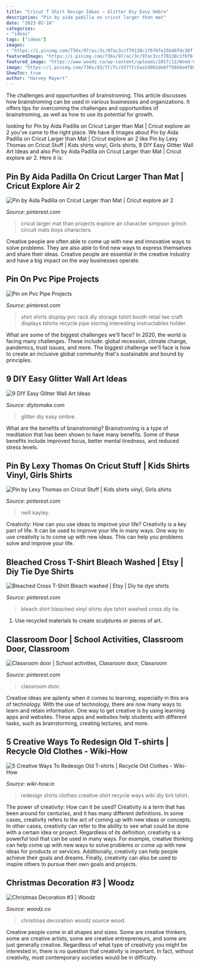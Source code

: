 ```yaml
---
title: "Cricut T Shirt Design Ideas ~ Glitter Diy Easy Ombre"
description: "Pin by aida padilla on cricut larger than mat"
date: "2023-02-18"
categories:
- "ideas"
tags: ["ideas"]
images:
- "https://i.pinimg.com/736x/97/ac/3c/97ac3ccf70138c1f6f6fe15b46fdc38f.jpg"
featuredImage: "https://i.pinimg.com/736x/97/ac/3c/97ac3ccf70138c1f6f6fe15b46fdc38f.jpg"
featured_image: "https://www.woodz.co/wp-content/uploads/2017/12/Wood-Christmas-Decoration-2.jpg"
image: "https://i.pinimg.com/736x/d3/7f/fc/d37ffc5aa14002de6ff56b8a4f88396a.jpg"
ShowToc: true
author: "Harvey Mayert"
---
```



The challenges and opportunities of brainstroming.
This article discusses how brainstroming can be used in various businesses and organizations. It offers tips for overcoming the challenges and opportunities of brainstroming, as well as how to use its potential for growth.

	

		
looking for Pin by Aida Padilla on Cricut Larger than Mat | Cricut explore air 2 you've came to the right place. We have 8 Images about Pin by Aida Padilla on Cricut Larger than Mat | Cricut explore air 2 like Pin by Lexy Thomas on Cricut Stuff | Kids shirts vinyl, Girls shirts, 9 DIY Easy Glitter Wall Art Ideas and also Pin by Aida Padilla on Cricut Larger than Mat | Cricut explore air 2. Here it is:
		
    
## Pin By Aida Padilla On Cricut Larger Than Mat | Cricut Explore Air 2

<img loading=lazy src="https://i.pinimg.com/736x/97/ac/3c/97ac3ccf70138c1f6f6fe15b46fdc38f.jpg" onerror="this.onerror=null;this.src='https://tse2.mm.bing.net/th?id=OIP.XtW9wxDpGSXcyUNvarXFIAHaJ3&amp;pid=15.1';" alt="Pin by Aida Padilla on Cricut Larger than Mat | Cricut explore air 2">

_Source: pinterest.com_

>cricut larger mat than projects explore air character simpson grinch circuit mats boys characters. 

	

Creative people are often able to come up with new and innovative ways to solve problems. They are also able to find new ways to express themselves and share their ideas. Creative people are essential in the creative industry and have a big impact on the way businesses operate.

    
## Pin On Pvc Pipe Projects

<img loading=lazy src="https://i.pinimg.com/736x/f4/5c/97/f45c97dac0d86f33e69dbf4ea4c56c33.jpg" onerror="this.onerror=null;this.src='https://tse4.mm.bing.net/th?id=OIP.SycxJcbCdfgEtKoEMsxDYAHaFj&amp;pid=15.1';" alt="Pin on Pvc Pipe Projects">

_Source: pinterest.com_

>shirt shirts display pvc rack diy storage tshirt booth retail tee craft displays tshirts recycle pipe storing interesting instructables holder. 

	

What are some of the biggest challenges we'll face?
In 2020, the world is facing many challenges. These include: global recession, climate change, pandemics, trust issues, and more. The biggest challenge we'll face is how to create an inclusive global community that's sustainable and bound by principles.

    
## 9 DIY Easy Glitter Wall Art Ideas

<img loading=lazy src="https://www.diytomake.com/wp-content/uploads/2015/09/Ombre-Glitter-Wall-Art.jpg" onerror="this.onerror=null;this.src='https://tse4.mm.bing.net/th?id=OIP.WpCV-ipjPbJlqN5_FS0X9gHaJ6&amp;pid=15.1';" alt="9 DIY Easy Glitter Wall Art Ideas">

_Source: diytomake.com_

>glitter diy easy ombre. 

	

What are the benefits of brainstroming?
Brainstroming is a type of meditation that has been shown to have many benefits. Some of these benefits include improved focus, better mental tiredness, and reduced stress levels.

    
## Pin By Lexy Thomas On Cricut Stuff | Kids Shirts Vinyl, Girls Shirts

<img loading=lazy src="https://i.pinimg.com/736x/d3/7f/fc/d37ffc5aa14002de6ff56b8a4f88396a.jpg" onerror="this.onerror=null;this.src='https://tse2.mm.bing.net/th?id=OIP.N1X45ImyBejQP-lXSFSpfQHaJ4&amp;pid=15.1';" alt="Pin by Lexy Thomas on Cricut Stuff | Kids shirts vinyl, Girls shirts">

_Source: pinterest.com_

>neill kayley. 

	

Creativity: How can you use ideas to improve your life?
Creativity is a key part of life. It can be used to improve your life in many ways. One way to use creativity is to come up with new ideas. This can help you problems solve and improve your life.

    
## Bleached Cross T-Shirt Bleach Washed | Etsy | Diy Tie Dye Shirts

<img loading=lazy src="https://i.pinimg.com/736x/4b/db/d9/4bdbd9303b18da1aff2cb343410d4ffa.jpg" onerror="this.onerror=null;this.src='https://tse1.mm.bing.net/th?id=OIP.AIyw5ImVQcPfmd45S4xGnAHaJ4&amp;pid=15.1';" alt="Bleached Cross T-Shirt Bleach washed | Etsy | Diy tie dye shirts">

_Source: pinterest.com_

>bleach shirt bleached vinyl shirts dye tshirt washed cross diy tie. 

	

1. Use recycled materials to create sculptures or pieces of art.

    
## Classroom Door | School Activities, Classroom Door, Classroom

<img loading=lazy src="https://i.pinimg.com/736x/fa/6d/0f/fa6d0ffce557ed6ec3d2f8a013cde08d.jpg" onerror="this.onerror=null;this.src='https://tse2.mm.bing.net/th?id=OIP.i0LdmObtj70D8LJu2u7qPgHaJ3&amp;pid=15.1';" alt="Classroom door | School activities, Classroom door, Classroom">

_Source: pinterest.com_

>classroom door. 

	

Creative ideas are aplenty when it comes to learning, especially in this era of technology. With the use of technology, there are now many ways to learn and retain information. One way to get creative is by using learning apps and websites. These apps and websites help students with different tasks, such as brainstorming, creating lectures, and more.

    
## 5 Creative Ways To Redesign Old T-shirts | Recycle Old Clothes - Wiki-How

<img loading=lazy src="http://www.wiki-how.in/wp-content/uploads/2015/09/tshirt-redesign.jpg" onerror="this.onerror=null;this.src='https://tse3.mm.bing.net/th?id=OIP.nnW4ajvv3B2Ps248a7WpbwHaE8&amp;pid=15.1';" alt="5 Creative Ways To Redesign Old T-shirts | Recycle Old Clothes - Wiki-How">

_Source: wiki-how.in_

>redesign shirts clothes creative shirt recycle ways wiki diy brit tshirt. 

	

The power of creativity: How can it be used?
Creativity is a term that has been around for centuries, and it has many different definitions. In some cases, creativity refers to the act of coming up with new ideas or concepts. In other cases, creativity can refer to the ability to see what could be done with a certain idea or project. Regardless of its definition, creativity is a powerful tool that can be used in many ways. For example, creative thinking can help come up with new ways to solve problems or come up with new ideas for products or services. Additionally, creativity can help people achieve their goals and dreams. Finally, creativity can also be used to inspire others to pursue their own goals and projects.

    
## Christmas Decoration #3 | Woodz

<img loading=lazy src="https://www.woodz.co/wp-content/uploads/2017/12/Wood-Christmas-Decoration-2.jpg" onerror="this.onerror=null;this.src='https://tse1.mm.bing.net/th?id=OIP.e46IamWSVCBPNedWYA2wwwHaJ4&amp;pid=15.1';" alt="Christmas Decoration #3 | Woodz">

_Source: woodz.co_

>christmas decoration woodz source wood. 

	

Creative people come in all shapes and sizes. Some are creative thinkers, some are creative artists, some are creative entrepreneurs, and some are just generally creative. Regardless of what type of creativity you might be interested in, there is no question that creativity is important. In fact, without creativity, most contemporary societies would be in difficulty.

